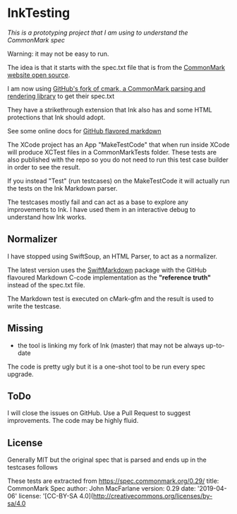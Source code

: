 #  InkTesting

*This is a prototyping project that I am using to understand the CommonMark spec*

Warning: it may not be easy to run.

The idea is that it starts with the spec.txt file that is from the [CommonMark website open source](https://github.com/commonmark/commonmark-spec).

I am now using [GitHub's fork of cmark, a CommonMark parsing and rendering library](https://github.com/github/cmark-gfm) to get their spec.txt

They have a strikethrough extension that Ink also has and some HTML protections that Ink should adopt.

See some online docs for [GitHub flavored markdown](https://github.github.com/gfm/)

The XCode project has an App "MakeTestCode" that when run inside XCode will produce XCTest files in a CommonMarkTests folder.  These tests are also published with the repo so you do not need to run this test case builder in order to see the result.

If you instead "Test" (run testcases) on the MakeTestCode it will actually run the tests on the Ink Markdown parser. 

The testcases mostly fail and can act as a base to explore any improvements to Ink. I have used them in an interactive debug to understand how Ink works.
 
## Normalizer

I have stopped using SwiftSoup, an HTML Parser, to act as a normalizer.

The latest version uses the [SwiftMarkdown](https://github.com/vapor-community/markdown) package with the GitHub flavoured Markdown C-code implementation as the **"reference truth"** instead of the spec.txt file.

The Markdown test is executed on cMark-gfm and the result is used to write the testcase.

## Missing

 - the tool is linking my fork of Ink (master) that may not be always up-to-date
 
 The code is pretty ugly but it is a one-shot tool to be run every spec upgrade.
 
## ToDo
 
 I will close the issues on GitHub.  Use a Pull Request to suggest improvements.  The code may be highly fluid.
 
## License

Generally MIT but the original spec that is parsed and ends up in the testcases follows
 
 These tests are extracted from https://spec.commonmark.org/0.29/
 title: CommonMark Spec
 author: John MacFarlane
 version: 0.29
 date: '2019-04-06'
 license: '[CC-BY-SA 4.0](http://creativecommons.org/licenses/by-sa/4.0

